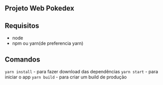 ## Projeto Web Pokedex

## Requisitos

- node
- npm ou yarn(de preferencia yarn)

## Comandos

`yarn install` - para fazer download das dependências
`yarn start` - para iniciar o app
`yarn build` - para criar um build de produção
